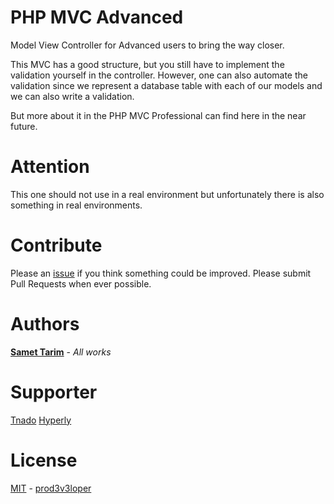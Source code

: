 # PHP MVC Advanced

Model View Controller for Advanced users to bring the way closer.

This MVC has a good structure, but you still have to implement the validation yourself in the controller. 
However, one can also automate the validation since we represent a database table with each of our models and we can also write a validation. 

But more about it in the PHP MVC Professional can find here in the near future.

# Attention

This one should not use in a real environment but unfortunately there is also something in real environments.

# Contribute

Please an [issue](https://github.com/prod3v3loper/php-mvc-advanced/issues) if you
think something could be improved. Please submit Pull Requests when ever
possible.

# Authors

**[Samet Tarim](https://www.prod3v3loper.com)** - *All works*

# Supporter

[Tnado](https://www.tnado.com/blog/)
[Hyperly](https://www.hyperly.de)

# License

[MIT](https://github.com/prod3v3loper/php-mvc-advanced/blob/master/LICENSE) - [prod3v3loper](https://www.tnado.com/author/prod3v3loper/)